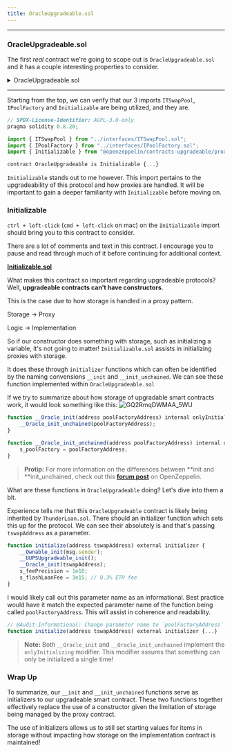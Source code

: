 ```yaml
---
title: OracleUpgradeable.sol
---
```


---

### OracleUpgradeable.sol

The first _real_ contract we're going to scope out is `OracleUpgradeable.sol` and it has a couple interesting properties to consider.

<details>
<summary>OracleUpgradeable.sol</summary>

```js
// SPDX-License-Identifier: AGPL-3.0-only
pragma solidity 0.8.20;

import { ITSwapPool } from "../interfaces/ITSwapPool.sol";
import { IPoolFactory } from "../interfaces/IPoolFactory.sol";
import { Initializable } from "@openzeppelin/contracts-upgradeable/proxy/utils/Initializable.sol";

contract OracleUpgradeable is Initializable {
    address private s_poolFactory;

    function __Oracle_init(address poolFactoryAddress) internal onlyInitializing {
        __Oracle_init_unchained(poolFactoryAddress);
    }

    function __Oracle_init_unchained(address poolFactoryAddress) internal onlyInitializing {
        s_poolFactory = poolFactoryAddress;
    }

    function getPriceInWeth(address token) public view returns (uint256) {
        address swapPoolOfToken = IPoolFactory(s_poolFactory).getPool(token);
        return ITSwapPool(swapPoolOfToken).getPriceOfOnePoolTokenInWeth();
    }

    function getPrice(address token) external view returns (uint256) {
        return getPriceInWeth(token);
    }

    function getPoolFactoryAddress() external view returns (address) {
        return s_poolFactory;
    }
}

```

</details>

---

Starting from the top, we can verify that our 3 imports `ITSwapPool`, `IPoolFactory` and `Initializable` are being utilized, and they are.

```js
// SPDX-License-Identifier: AGPL-3.0-only
pragma solidity 0.8.20;

import { ITSwapPool } from "../interfaces/ITSwapPool.sol";
import { IPoolFactory } from "../interfaces/IPoolFactory.sol";
import { Initializable } from "@openzeppelin/contracts-upgradeable/proxy/utils/Initializable.sol";

contract OracleUpgradeable is Initializable {...}
```

`Initializable` stands out to me however. This import pertains to the upgradeability of this protocol and how proxies are handled. It will be important to gain a deeper familiarity with `Initializable` before moving on.

### Initializable

`ctrl + left-click` (`cmd + left-click` on mac) on the `Initializable` import should bring you to this contract to consider.

There are a lot of comments and text in this contract. I encourage you to pause and read through much of it before continuing for additional context.

[**Initializable.sol**](https://github.com/OpenZeppelin/openzeppelin-contracts/blob/master/contracts/proxy/utils/Initializable.sol)

What makes this contract so important regarding upgradeable protocols? Well, **upgradeable contracts can't have constructors**.

This is the case due to how storage is handled in a proxy pattern.

Storage -> Proxy

Logic -> Implementation

So if our constructor does something with storage, such as initializing a variable, it's not going to matter!
`Initializable.sol` assists in initializing proxies with storage.

It does these through `initializer` functions which can often be identified by the naming convensions `__init` and `__init_unchained`. We can see these function implemented within `OracleUpgradeable.sol`

If we try to summarize about how storage of upgradable smart contracts work, it would look something like this:
![GQ2RmqDWMAA_5WU](https://github.com/user-attachments/assets/9cb99b83-c518-4795-b72b-a790419f1e73)


```js
function __Oracle_init(address poolFactoryAddress) internal onlyInitializing {
    __Oracle_init_unchained(poolFactoryAddress);
}

function __Oracle_init_unchained(address poolFactoryAddress) internal onlyInitializing {
    s_poolFactory = poolFactoryAddress;
}
```

> **Protip:** For more information on the differences between **init and **init_unchained, check out this [**forum post**](https://forum.openzeppelin.com/t/difference-between-init-and-init-unchained/25255) on OpenZeppelin.

What are these functions in `OracleUpgradeable` doing? Let's dive into them a bit.

Experience tells me that this `OracleUpgradeable` contract is likely being inherited by `ThunderLoan.sol`. There should an initializer function which sets this up for the protocol. We can see their absolutely is and that's passing `tswapAddress` as a parameter.

```js
function initialize(address tswapAddress) external initializer {
    __Ownable_init(msg.sender);
    __UUPSUpgradeable_init();
    __Oracle_init(tswapAddress);
    s_feePrecision = 1e18;
    s_flashLoanFee = 3e15; // 0.3% ETH fee
}
```

I would likely call out this parameter name as an informational. Best practice would have it match the expected parameter name of the function being called `poolFactoryAddress`. This will assist in coherence and readability.

```js
// @Audit-Informational: Change parameter name to `poolFactoryAddress` for consistency with OracleUpgradeable.sol::__Oracle_init
function initialize(address tswapAddress) external initializer {...}
```

> **Note:** Both `__Oracle_init` and `__Oracle_init_unchained` implement the `onlyInitializing` modifier. This modifier assures that something can only be initialized a single time!

### Wrap Up

To summarize, our `__init` and `__init_unchained` functions serve as initializers to our upgradeable smart contract. These two functions together effectively replace the use of a constructor given the limitation of storage being managed by the proxy contract.

The use of initializers allows us to still set starting values for items in storage without impacting how storage on the implementation contract is maintained!
